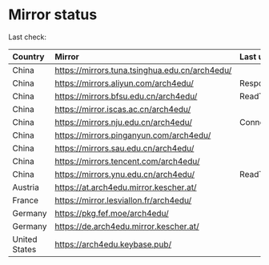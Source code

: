 <script src="./time.js"></script>
# Mirror status
Last check: <script type="text/javascript">localize(1666214788.0435758);</script>

|Country|Mirror|Last update|
|:------|:-----|:----------|
|China|https://mirrors.tuna.tsinghua.edu.cn/arch4edu/|<script type="text/javascript">localize(1666195065);</script>|
|China|https://mirrors.aliyun.com/arch4edu/|Response 404|
|China|https://mirrors.bfsu.edu.cn/arch4edu/|ReadTimeout|
|China|https://mirror.iscas.ac.cn/arch4edu/|<script type="text/javascript">localize(1666192548);</script>|
|China|https://mirrors.nju.edu.cn/arch4edu/|ConnectTimeout|
|China|https://mirrors.pinganyun.com/arch4edu/|<script type="text/javascript">localize(1666192548);</script>|
|China|https://mirrors.sau.edu.cn/arch4edu/|<script type="text/javascript">localize(1650446957);</script>|
|China|https://mirrors.tencent.com/arch4edu/|<script type="text/javascript">localize(1666163839);</script>|
|China|https://mirrors.ynu.edu.cn/arch4edu/|ReadTimeout|
|Austria|https://at.arch4edu.mirror.kescher.at/|<script type="text/javascript">localize(1666192548);</script>|
|France|https://mirror.lesviallon.fr/arch4edu/|<script type="text/javascript">localize(1666163839);</script>|
|Germany|https://pkg.fef.moe/arch4edu/|<script type="text/javascript">localize(1666192548);</script>|
|Germany|https://de.arch4edu.mirror.kescher.at/|<script type="text/javascript">localize(1666192548);</script>|
|United States|https://arch4edu.keybase.pub/|<script type="text/javascript">localize(1666163839);</script>|

<script src="./tablefilter/tablefilter.js"></script>
<script src="./table.js"></script>